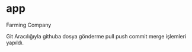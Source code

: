# app
Farming Company


Git Aracılığıyla githuba dosya gönderme pull push commit merge işlemleri yapıldı.
